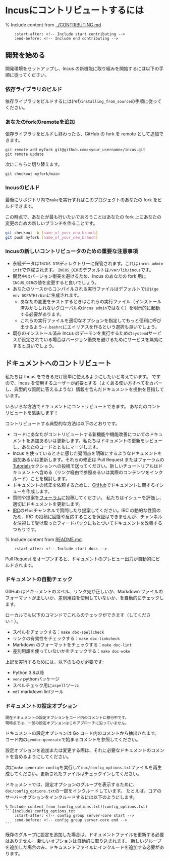 # Incusにコントリビュートするには

% Include content from [../CONTRIBUTING.md](../CONTRIBUTING.md)
```{include} ../CONTRIBUTING.md
    :start-after: <!-- Include start contributing -->
    :end-before: <!-- Include end contributing -->
```

## 開発を始める

開発環境をセットアップし、Incus の新機能に取り組みを開始するには以下の手順に従ってください。

### 依存ライブラリのビルド

依存ライブラリをビルドするには{ref}`installing_from_source`の手順に従ってください。

### あなたのforkのremoteを追加

依存ライブラリをビルドし終わったら、GitHub の fork を remote として追加できます。

    git remote add myfork git@github.com:<your_username>/incus.git
    git remote update

次にこちらに切り替えます。

    git checkout myfork/main

### Incusのビルド

最後にリポジトリ内で`make`を実行すればこのプロジェクトのあなたの fork をビルドできます。

この時点で、あなたが最も行いたいであろうことはあなたの fork 上にあなたの変更のための新しいブランチを作ることです。

```bash
git checkout -b [name_of_your_new_branch]
git push myfork [name_of_your_new_branch]
```

### Incusの新しいコントリビュータのための重要な注意事項

- 永続データは`INCUS_DIR`ディレクトリーに保管されます。これは`incus admin init`で作成されます。
  `INCUS_DIR`のデフォルトは`/var/lib/incus`です。
- 開発中はバージョン衝突を避けるため、Incus のあなたの fork 用に`INCUS_DIR`の値を変更すると良いでしょう。
- あなたのソースからコンパイルされる実行ファイルはデフォルトでは`$(go env GOPATH)/bin`に生成されます。
   - あなたの変更をテストするときはこれらの実行ファイル（インストール済みかもしれないグローバルの`incus admin`ではなく）を明示的に起動する必要があります。
   - これらの実行ファイルを適切なオプションを指定してもっと便利に呼び出せるよう`~/.bashrc`にエイリアスを作るという選択も良いでしょう。
- 既存のインストール済み Incus のデーモンを実行するための`systemd`サービスが設定されている場合はバージョン衝突を避けるためにサービスを無効にすると良いでしょう。

## ドキュメントへのコントリビュート

私たちは Incus をできるだけ簡単に使えるようにしたいと考えています。
ですので、Incus を使用するユーザーが必要とする（よくある使い方すべてをカバーし、典型的な質問に答えるような）情報を含んだドキュメントを提供を目指しています。

いろいろな方法でドキュメントにコントリビュートできます。
あなたのコントリビュートを感謝します！

コントリビュートする典型的な方法は以下のとおりです。

- コードにあなたがコントリビュートする新機能や機能改善についてのドキュメントを追加あるいは更新します。私たちはドキュメントの更新をレビューし、あなたのコードとともにマージします。
- Incus を使っているときに感じた疑問点を明確にするようなドキュメントを追加あるいは更新します。それらの修正は Pull Request またはフォーラムの[Tutorials](https://discuss.linuxcontainers.org/c/tutorials/16)セクションへの投稿で送ってください。新しいチュートリアルはドキュメントへ含める（リンク経由で参照あるいは実際のコンテンツをインクルード）ことを検討します。
- ドキュメントの修正を依頼するために、[GitHub](https://github.com/canonical/incus/issues)でドキュメントに関するイシューを作成します。
- 質問や提案を[フォーラム](https://discuss.linuxcontainers.org)に投稿してください。
  私たちはイシューを評価し、適切にドキュメントを更新します。
- [IRC](https://web.libera.chat/#lxc)の`#lxc`チャンネルで質問したり提案してください。IRC の動的な性質のため、IRC の投稿に回答や反応することを保証はできませんが、チャンネルを注視して受け取ったフィードバックにもとづいてドキュメントを改善するつもりです。

% Include content from [README.md](README.md)
```{include} README.md
    :start-after: <!-- Include start docs -->
```

Pull Request をオープンすると、ドキュメントのプレビュー出力が自動的にビルドされます。

### ドキュメントの自動チェック

GitHub はドキュメントのスペル、リンク先が正しいか、Markdown ファイルのフォーマットが正しいか、差別用語を使用していないか、を自動的にチェックします。

ローカルでも以下のコマンドでこれらのチェックができます（してください！）。

- スペルをチェックする：`make doc-spellcheck`
- リンクの有効性をチェックする：`make doc-linkcheck`
- Markdown のフォーマットをチェックする：`make doc-lint`
- 差別用語を使っていないかをチェックする：`make doc-woke`

上記を実行するためには、以下のものが必要です:

- Python 3.8以降
- `venv` pythonパッケージ
- スペルチェック用に`aspell`ツール
- `mdl` markdown lintツール

### ドキュメントの設定オプション

```{note}
現在ドキュメントの設定オプションをコード内のコメントに移行中です。
現時点では、一部の設定オプションはこのアプローチに沿っていません。
```

ドキュメントの設定オプションは Go コード内のコメントから抽出されます。
コード内の`gendoc:generate`で始まるコメントを参照してください。

設定オプションを追加または変更する際は、それに必要なドキュメントのコメントを含めるようにしてください。

次に`make generate-config`を実行して`doc/config_options.txt`ファイルを再生成してください。更新されたファイルはチェックインしてください。

ドキュメントでは、設定オプションのグループを表示するために、`doc/config_options.txt`の一部をインクルードしています。
たとえば、コアのサーバーオプションをインクルードするには以下のようにします。

````
% Include content from [config_options.txt](config_options.txt)
```{include} config_options.txt
    :start-after: <!-- config group server-core start -->
    :end-before: <!-- config group server-core end -->
```
````

既存のグループに設定を追加した場合は、ドキュメントファイルを更新する必要はありません。
新しいオプションは自動的に取り込まれます。
新しいグループを追加した場合のみ、ドキュメントファイルにインクルードを追加する必要があります。
